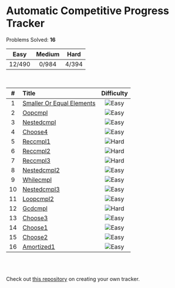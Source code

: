 # Automatic Competitive Progress Tracker
Problems Solved: **16**

|Easy| Medium |Hard| 
|:---:|:---:|:---:|
| 12/490 | 0/984 | 4/394 |

</br>


|#| Title |Difficulty| 
|:---:|:---|:---:|
1 |[Smaller Or Equal Elements](https:&#x2F;&#x2F;interviewbit.com&#x2F;problems&#x2F;smaller-or-equal-elements&#x2F;) |![Easy](https:&#x2F;&#x2F;img.shields.io&#x2F;badge&#x2F;Easy-43A047.svg)|
2 |[Oopcmpl](https:&#x2F;&#x2F;interviewbit.com&#x2F;problems&#x2F;oopcmpl&#x2F;) |![Easy](https:&#x2F;&#x2F;img.shields.io&#x2F;badge&#x2F;Easy-43A047.svg)|
3 |[Nestedcmpl](https:&#x2F;&#x2F;interviewbit.com&#x2F;problems&#x2F;nestedcmpl&#x2F;) |![Easy](https:&#x2F;&#x2F;img.shields.io&#x2F;badge&#x2F;Easy-43A047.svg)|
4 |[Choose4](https:&#x2F;&#x2F;interviewbit.com&#x2F;problems&#x2F;choose4&#x2F;) |![Easy](https:&#x2F;&#x2F;img.shields.io&#x2F;badge&#x2F;Easy-43A047.svg)|
5 |[Reccmpl1](https:&#x2F;&#x2F;interviewbit.com&#x2F;problems&#x2F;reccmpl1&#x2F;) |![Hard](https:&#x2F;&#x2F;img.shields.io&#x2F;badge&#x2F;Hard-E91E62.svg)|
6 |[Reccmpl2](https:&#x2F;&#x2F;interviewbit.com&#x2F;problems&#x2F;reccmpl2&#x2F;) |![Hard](https:&#x2F;&#x2F;img.shields.io&#x2F;badge&#x2F;Hard-E91E62.svg)|
7 |[Reccmpl3](https:&#x2F;&#x2F;interviewbit.com&#x2F;problems&#x2F;reccmpl3&#x2F;) |![Hard](https:&#x2F;&#x2F;img.shields.io&#x2F;badge&#x2F;Hard-E91E62.svg)|
8 |[Nestedcmpl2](https:&#x2F;&#x2F;interviewbit.com&#x2F;problems&#x2F;nestedcmpl2&#x2F;) |![Easy](https:&#x2F;&#x2F;img.shields.io&#x2F;badge&#x2F;Easy-43A047.svg)|
9 |[Whilecmpl](https:&#x2F;&#x2F;interviewbit.com&#x2F;problems&#x2F;whilecmpl&#x2F;) |![Easy](https:&#x2F;&#x2F;img.shields.io&#x2F;badge&#x2F;Easy-43A047.svg)|
10 |[Nestedcmpl3](https:&#x2F;&#x2F;interviewbit.com&#x2F;problems&#x2F;nestedcmpl3&#x2F;) |![Easy](https:&#x2F;&#x2F;img.shields.io&#x2F;badge&#x2F;Easy-43A047.svg)|
11 |[Loopcmpl2](https:&#x2F;&#x2F;interviewbit.com&#x2F;problems&#x2F;loopcmpl2&#x2F;) |![Easy](https:&#x2F;&#x2F;img.shields.io&#x2F;badge&#x2F;Easy-43A047.svg)|
12 |[Gcdcmpl](https:&#x2F;&#x2F;interviewbit.com&#x2F;problems&#x2F;gcdcmpl&#x2F;) |![Hard](https:&#x2F;&#x2F;img.shields.io&#x2F;badge&#x2F;Hard-E91E62.svg)|
13 |[Choose3](https:&#x2F;&#x2F;interviewbit.com&#x2F;problems&#x2F;choose3&#x2F;) |![Easy](https:&#x2F;&#x2F;img.shields.io&#x2F;badge&#x2F;Easy-43A047.svg)|
14 |[Choose1](https:&#x2F;&#x2F;interviewbit.com&#x2F;problems&#x2F;choose1&#x2F;) |![Easy](https:&#x2F;&#x2F;img.shields.io&#x2F;badge&#x2F;Easy-43A047.svg)|
15 |[Choose2](https:&#x2F;&#x2F;interviewbit.com&#x2F;problems&#x2F;choose2&#x2F;) |![Easy](https:&#x2F;&#x2F;img.shields.io&#x2F;badge&#x2F;Easy-43A047.svg)|
16 |[Amortized1](https:&#x2F;&#x2F;interviewbit.com&#x2F;problems&#x2F;amortized1&#x2F;) |![Easy](https:&#x2F;&#x2F;img.shields.io&#x2F;badge&#x2F;Easy-43A047.svg)|

</br></br>

Check out [this repository](https://github.com/auto_leetcode_stats) on creating your own tracker.